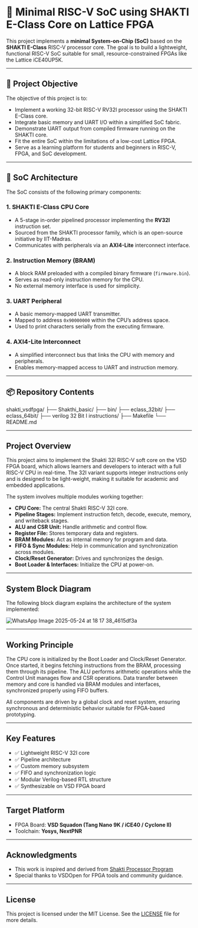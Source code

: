 # 🔧 Minimal RISC-V SoC using SHAKTI E-Class Core on Lattice FPGA

This project implements a **minimal System-on-Chip (SoC)** based on the **SHAKTI E-Class** RISC-V processor core. The goal is to build a lightweight, functional RISC-V SoC suitable for small, resource-constrained FPGAs like the Lattice iCE40UP5K.



---

## 🧠 Project Objective

The objective of this project is to:

- Implement a working 32-bit RISC-V RV32I processor using the SHAKTI E-Class core.
- Integrate basic memory and UART I/O within a simplified SoC fabric.
- Demonstrate UART output from compiled firmware running on the SHAKTI core.
- Fit the entire SoC within the limitations of a low-cost Lattice FPGA.
- Serve as a learning platform for students and beginners in RISC-V, FPGA, and SoC development.

---

## 🧩 SoC Architecture

The SoC consists of the following primary components:

### 1. **SHAKTI E-Class CPU Core**
- A 5-stage in-order pipelined processor implementing the **RV32I** instruction set.
- Sourced from the SHAKTI processor family, which is an open-source initiative by IIT-Madras.
- Communicates with peripherals via an **AXI4-Lite** interconnect interface.

### 2. **Instruction Memory (BRAM)**
- A block RAM preloaded with a compiled binary firmware (`firmware.bin`).
- Serves as read-only instruction memory for the CPU.
- No external memory interface is used for simplicity.

### 3. **UART Peripheral**
- A basic memory-mapped UART transmitter.
- Mapped to address `0x90000000` within the CPU’s address space.
- Used to print characters serially from the executing firmware.

### 4. **AXI4-Lite Interconnect**
- A simplified interconnect bus that links the CPU with memory and peripherals.
- Enables memory-mapped access to UART and instruction memory.

---

## 📦 Repository Contents
shakti_vsdfpga/
├── Shakthi_basic/
├── bin/
├── eclass_32bit/
├── eclass_64bit/
├── verilog 32 Bit I instructions/
├── Makefile
└── README.md

---


## Project Overview

This project aims to implement the Shakti 32I RISC-V soft core on the VSD FPGA board, which allows learners and developers to interact with a full RISC-V CPU in real-time. The 32I variant supports integer instructions only and is designed to be light-weight, making it suitable for academic and embedded applications.

The system involves multiple modules working together:

- **CPU Core:** The central Shakti RISC-V 32I core.
- **Pipeline Stages:** Implement instruction fetch, decode, execute, memory, and writeback stages.
- **ALU and CSR Unit:** Handle arithmetic and control flow.
- **Register File:** Stores temporary data and registers.
- **BRAM Modules:** Act as internal memory for program and data.
- **FIFO & Sync Modules:** Help in communication and synchronization across modules.
- **Clock/Reset Generator:** Drives and synchronizes the design.
- **Boot Loader & Interfaces:** Initialize the CPU at power-on.

---

## System Block Diagram

The following block diagram explains the architecture of the system implemented:

![WhatsApp Image 2025-05-24 at 18 17 38_4615df3a](https://github.com/user-attachments/assets/09ad6826-0f43-4f4e-b1a6-d7f48e1d34ef)

---

## Working Principle

The CPU core is initialized by the Boot Loader and Clock/Reset Generator. Once started, it begins fetching instructions from the BRAM, processing them through its pipeline. The ALU performs arithmetic operations while the Control Unit manages flow and CSR operations. Data transfer between memory and core is handled via BRAM modules and interfaces, synchronized properly using FIFO buffers.

All components are driven by a global clock and reset system, ensuring synchronous and deterministic behavior suitable for FPGA-based prototyping.

---

## Key Features

- ✅ Lightweight RISC-V 32I core
- ✅ Pipeline architecture
- ✅ Custom memory subsystem
- ✅ FIFO and synchronization logic
- ✅ Modular Verilog-based RTL structure
- ✅ Synthesizable on VSD FPGA board

---

## Target Platform

- FPGA Board: **VSD Squadon (Tang Nano 9K / iCE40 / Cyclone II)**
- Toolchain: **Yosys, NextPNR**

---

## Acknowledgments

- This work is inspired and derived from [Shakti Processor Program](https://shakti.org.in/)
- Special thanks to VSDOpen for FPGA tools and community guidance.


---

## License

This project is licensed under the MIT License. See the [LICENSE](LICENSE) file for more details.


